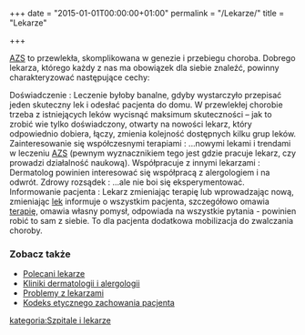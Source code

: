+++
date = "2015-01-01T00:00:00+01:00"
permalink = "/Lekarze/"
title = "Lekarze"

+++

[AZS](/atopedia/AZS "wikilink") to przewlekła, skomplikowana w genezie i przebiegu choroba. Dobrego lekarza, którego każdy z nas ma obowiązek dla siebie znaleźć, powinny charakteryzować następujące cechy:

Doświadczenie : Leczenie byłoby banalne, gdyby wystarczyło przepisać jeden skuteczny lek i odesłać pacjenta do domu. W przewlekłej chorobie trzeba z istniejących leków wycisnąć maksimum skuteczności – jak to zrobić wie tylko doświadczony, otwarty na nowości lekarz, który odpowiednio dobiera, łączy, zmienia kolejność dostępnych kilku grup leków.
Zainteresowanie się współczesnymi terapiami : ...nowymi lekami i trendami w leczeniu [AZS](/atopedia/AZS "wikilink") (pewnym wyznacznikiem tego jest gdzie pracuje lekarz, czy prowadzi działalność naukową).
Współpracuje z innymi lekarzami : Dermatolog powinien interesować się współpracą z alergologiem i na odwrót.
Zdrowy rozsądek : ...ale nie boi się eksperymentować.
Informowanie pacjenta : Lekarz zmieniając terapię lub wprowadzając nową, zmieniając [lek](/atopedia/Leki "wikilink") informuje o wszystkim pacjenta, szczegółowo omawia [terapię](/atopedia/Terapia "wikilink"), omawia własny pomysł, odpowiada na wszystkie pytania - powinien robić to sam z siebie. To dla pacjenta dodatkowa mobilizacja do zwalczania choroby.

### Zobacz także

-   [Polecani lekarze](http://www.atopowe.pl/lekarze/)
-   [Kliniki dermatologii i alergologii](/atopedia/Kliniki_dermatologii_i_alergologii "wikilink")
-   [Problemy z lekarzami](/atopedia/Problemy_z_lekarzami "wikilink")
-   [Kodeks etycznego zachowania pacjenta](/atopedia/Kodeks_etycznego_zachowania_pacjenta "wikilink")

[kategoria:Szpitale i lekarze](/atopedia/kategoria:Szpitale_i_lekarze "wikilink")